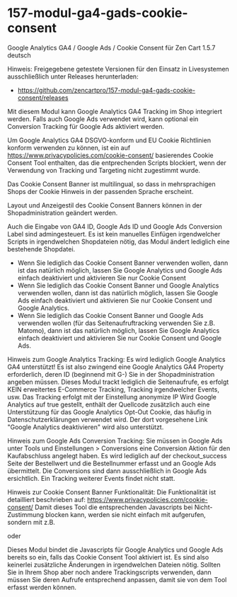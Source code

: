 # 157-modul-ga4-gads-cookie-consent
Google Analytics GA4 / Google Ads / Cookie Consent für Zen Cart 1.5.7 deutsch

Hinweis: 
Freigegebene getestete Versionen für den Einsatz in Livesystemen ausschließlich unter Releases herunterladen:
* https://github.com/zencartpro/157-modul-ga4-gads-cookie-consent/releases

Mit diesem Modul kann Google Analytics GA4 Tracking im Shop integriert werden. Falls auch Google Ads verwendet wird, kann optional ein Conversion Tracking für Google Ads aktiviert werden.

Um Google Analytics GA4 DSGVO-konform und EU Cookie Richtlinien konform verwenden zu können, ist ein auf https://www.privacypolicies.com/cookie-consent/ basierendes Cookie Consent Tool enthalten, das die entprechenden Scripts blockiert, wenn der Verwendung von Tracking und Targeting nicht zugestimmt wurde.

Das Cookie Consent Banner ist multilingual, so dass in mehrsprachigen Shops der Cookie Hinweis in der passenden Sprache erscheint.

Layout und Anzeigestil des Cookie Consent Banners können in der Shopadministration geändert werden.

Auch die Eingabe von GA4 ID, Google Ads ID und Google Ads Conversion Label sind admingesteuert.
Es ist kein manuelles Einfügen irgendwelcher Scripts in irgendwelchen Shopdateien nötig, das Modul ändert lediglich eine bestehende Shopdatei.

* Wenn Sie lediglich das Cookie Consent Banner verwenden wollen, dann ist das natürlich möglich, lassen Sie Google Analytics und Google Ads einfach deaktiviert und aktivieren Sie nur Cookie Consent
* Wenn Sie lediglich das Cookie Consent Banner und Google Analytics verwenden wollen, dann ist das natürlich möglich, lassen Sie Google Ads einfach deaktiviert und aktivieren Sie nur Cookie Consent und Google Analytics.
* Wenn Sie lediglich das Cookie Consent Banner und Google Ads verwenden wollen (für das Seitenaufruftracking verwenden Sie z.B. Matomo), dann ist das natürlich möglich, lassen Sie Google Analytics einfach deaktiviert und aktivieren Sie nur Cookie Consent und Google Ads.

Hinweis zum Google Analytics Tracking:
Es wird lediglich Google Analytics GA4 unterstützt!
Es ist also zwingend eine Google Analytics GA4 Property erforderlich, deren ID (beginnend mit G-) Sie in der Shopadministration angeben müssen.
Dieses Modul trackt lediglich die Seitenaufrufe, es erfolgt KEIN erweitertes E-Commerce Tracking, Tracking irgendwelcher Events, usw.
Das Tracking erfolgt mit der Einstellung anonymize IP
Wird Google Analytics auf true gestellt, enthält der Quellcode zusätzlich auch eine Unterstützung für das Google Analytics Opt-Out Cookie, das häufig in Datenschutzerklärungen verwendet wird. Der dort vorgesehene Link "Google Analytics deaktivieren" wird also unterstützt.

Hinweis zum Google Ads Conversion Tracking:
Sie müssen in Google Ads unter Tools und Einstellungen > Conversions eine Conversion Aktion für den Kaufabschluss angelegt haben.
Es wird lediglich auf der checkout_success Seite der Bestellwert und die Bestellnummer erfasst und an Google Ads übermittelt.
Die Conversions sind dann ausschließlich in Google Ads ersichtlich. Ein Tracking weiterer Events findet nicht statt.

Hinweis zur Cookie Consent Banner Funktionalität:
Die Funktionalität ist detailliert beschrieben auf:
https://www.privacypolicies.com/cookie-consent/
Damit dieses Tool die entsprechenden Javascripts bei Nicht-Zustimmung blocken kann, werden sie nicht einfach mit <script>irgendwas</script> aufgerufen, sondern mit z.B.
<script type="text/plain" data-cookie-consent="tracking">irgendwas</script> 
oder
<script type="text/plain" data-cookie-consent="targeting"></script> 
Dieses Modul bindet die Javascripts für Google Analytics und Google Ads bereits so ein, falls das Cookie Consent Tool aktiviert ist.
Es sind also keinerlei zusätzliche Änderungen in irgendwelchen Dateien nötig.
Sollten Sie in Ihrem Shop aber noch andere Trackingscripts verwenden, dann müssen Sie deren Aufrufe entsprechend anpassen, damit sie von dem Tool erfasst werden können. 
